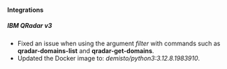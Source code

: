 
#### Integrations

##### IBM QRadar v3

- Fixed an issue when using the argument *filter* with commands such as **qradar-domains-list** and **qradar-get-domains**. 
- Updated the Docker image to: *demisto/python3:3.12.8.1983910*.
